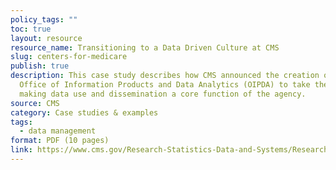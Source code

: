 ```yaml
---
policy_tags: ""
toc: true
layout: resource
resource_name: Transitioning to a Data Driven Culture at CMS
slug: centers-for-medicare
publish: true
description: This case study describes how CMS announced the creation of the
  Office of Information Products and Data Analytics (OIPDA) to take the lead in
  making data use and dissemination a core function of the agency.
source: CMS
category: Case studies & examples
tags:
  - data management
format: PDF (10 pages)
link: https://www.cms.gov/Research-Statistics-Data-and-Systems/Research/ResearchGenInfo/Downloads/CMS-Data-and-Information-Products.pdf
---
```

